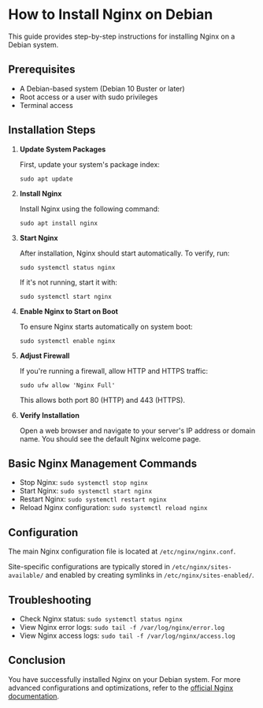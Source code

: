 # How to Install Nginx on Debian

This guide provides step-by-step instructions for installing Nginx on a Debian system.

## Prerequisites

- A Debian-based system (Debian 10 Buster or later)
- Root access or a user with sudo privileges
- Terminal access

## Installation Steps

1. **Update System Packages**

   First, update your system's package index:

   ```
   sudo apt update
   ```

2. **Install Nginx**

   Install Nginx using the following command:

   ```
   sudo apt install nginx
   ```

3. **Start Nginx**

   After installation, Nginx should start automatically. To verify, run:

   ```
   sudo systemctl status nginx
   ```

   If it's not running, start it with:

   ```
   sudo systemctl start nginx
   ```

4. **Enable Nginx to Start on Boot**

   To ensure Nginx starts automatically on system boot:

   ```
   sudo systemctl enable nginx
   ```

5. **Adjust Firewall**

   If you're running a firewall, allow HTTP and HTTPS traffic:

   ```
   sudo ufw allow 'Nginx Full'
   ```

   This allows both port 80 (HTTP) and 443 (HTTPS).

6. **Verify Installation**

   Open a web browser and navigate to your server's IP address or domain name. You should see the default Nginx welcome page.

## Basic Nginx Management Commands

- Stop Nginx: `sudo systemctl stop nginx`
- Start Nginx: `sudo systemctl start nginx`
- Restart Nginx: `sudo systemctl restart nginx`
- Reload Nginx configuration: `sudo systemctl reload nginx`

## Configuration

The main Nginx configuration file is located at `/etc/nginx/nginx.conf`.

Site-specific configurations are typically stored in `/etc/nginx/sites-available/` and enabled by creating symlinks in `/etc/nginx/sites-enabled/`.

## Troubleshooting

- Check Nginx status: `sudo systemctl status nginx`
- View Nginx error logs: `sudo tail -f /var/log/nginx/error.log`
- View Nginx access logs: `sudo tail -f /var/log/nginx/access.log`

## Conclusion

You have successfully installed Nginx on your Debian system. For more advanced configurations and optimizations, refer to the [official Nginx documentation](https://nginx.org/en/docs/).